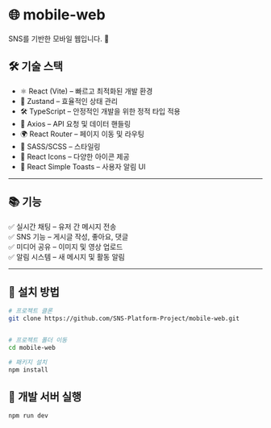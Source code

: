 # 🌐 mobile-web

SNS를 기반한 모바일 웹입니다. 🚀

## 🛠️ 기술 스택

- ⚛ React (Vite) – 빠르고 최적화된 개발 환경
- 🎯 Zustand – 효율적인 상태 관리
- 🛠 TypeScript – 안정적인 개발을 위한 정적 타입 적용
- 🔗 Axios – API 요청 및 데이터 핸들링
- 🌍 React Router – 페이지 이동 및 라우팅
- 🎨 SASS/SCSS – 스타일링
- 🎨 React Icons – 다양한 아이콘 제공
- 🔔 React Simple Toasts – 사용자 알림 UI

---

## 📚 기능

✅ 실시간 채팅 – 유저 간 메시지 전송  
✅ SNS 기능 – 게시글 작성, 좋아요, 댓글  
✅ 미디어 공유 – 이미지 및 영상 업로드  
✅ 알림 시스템 – 새 메시지 및 활동 알림

---

## 🔧 설치 방법

```sh
# 프로젝트 클론
git clone https://github.com/SNS-Platform-Project/mobile-web.git


# 프로젝트 폴더 이동
cd mobile-web

# 패키지 설치
npm install
```

## 🚀 개발 서버 실행

```sh
npm run dev
```
